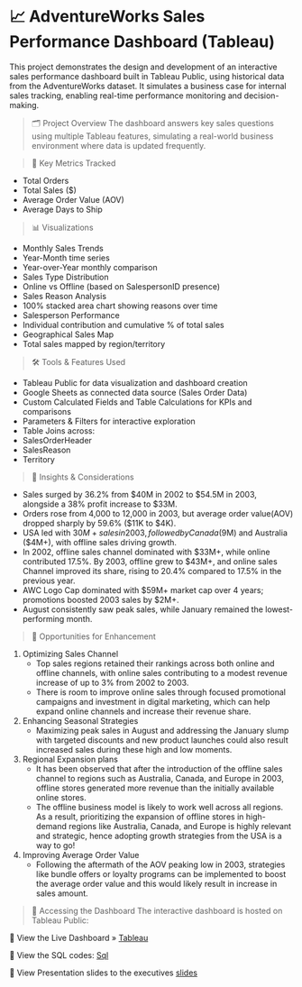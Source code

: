 # 📈 AdventureWorks Sales Performance Dashboard (Tableau)

This project demonstrates the design and development of an interactive sales performance dashboard built in Tableau Public, using historical data from the AdventureWorks dataset. It simulates a business case for internal sales tracking, enabling real-time performance monitoring and decision-making.

> 🗂️ Project Overview
The dashboard answers key sales questions using multiple Tableau features, simulating a real-world business environment where data is updated frequently.

> 🎯 Key Metrics Tracked
* Total Orders
* Total Sales ($)
* Average Order Value (AOV)
* Average Days to Ship

> 📊 Visualizations
* Monthly Sales Trends
* Year-Month time series
* Year-over-Year monthly comparison
* Sales Type Distribution
* Online vs Offline (based on SalespersonID presence)
* Sales Reason Analysis
* 100% stacked area chart showing reasons over time
* Salesperson Performance
* Individual contribution and cumulative % of total sales
* Geographical Sales Map
* Total sales mapped by region/territory

> 🛠️ Tools & Features Used
* Tableau Public for data visualization and dashboard creation
* Google Sheets as connected data source (Sales Order Data)
* Custom Calculated Fields and Table Calculations for KPIs and comparisons
* Parameters & Filters for interactive exploration
* Table Joins across:
* SalesOrderHeader
* SalesReason
* Territory

> 🧠 Insights & Considerations
* Sales surged by 36.2% from $40M in 2002 to $54.5M in 2003, alongside a 38% profit increase to $33M.
* Orders rose from 4,000 to 12,000 in 2003, but average order value(AOV) dropped sharply by 59.6% ($11K to $4K).
* USA led with $30M+ sales in 2003, followed by Canada ($9M) and Australia ($4M+), with offline sales driving growth.
* In 2002, offline sales channel dominated with $33M+, while online contributed 17.5%. By 2003, offline grew to $43M+, and online sales Channel improved its share, rising to 20.4% compared to 17.5% in the previous year.
* AWC Logo Cap dominated with $59M+ market cap over 4 years; promotions boosted 2003 sales by $2M+.
* August consistently saw peak sales, while January remained the lowest-performing month.

> 🚀 Opportunities for Enhancement
1. Optimizing Sales Channel
   * Top sales regions retained their rankings across both online and offline channels, with online sales contributing to a modest revenue increase of up to 3% from 2002 to 2003.
   * There is room to improve online sales through focused promotional campaigns and investment in digital marketing, which can help expand online channels and increase their revenue share.
2. Enhancing Seasonal Strategies
   * Maximizing peak sales in August and addressing the January slump with targeted discounts and new product launches could also result increased sales during these high and low moments.
4. Regional Expansion plans
   * It has been observed that after the introduction of the offline sales channel to regions such as Australia, Canada, and Europe in 2003, offline stores generated more revenue than the initially available online stores.
   * The offline business model is likely to work well across all regions. As a result, prioritizing the expansion of offline stores in high-demand regions like Australia, Canada, and Europe is highly relevant and strategic, hence adopting growth strategies from the USA is a way to go!
4. Improving Average Order Value
   * Following the aftermath of the AOV peaking low in 2003, strategies like bundle offers or loyalty programs can be implemented to boost the average order value and this would likely result in increase in sales amount.

> 📌 Accessing the Dashboard
The interactive dashboard is hosted on Tableau Public:

🔗 View the Live Dashboard » [Tableau](https://public.tableau.com/app/profile/emmanuel.favour/viz/AdventureWorks_17318536459320/DashboardCustomer)

🔗 View the SQL codes: [Sql](https://docs.google.com/spreadsheets/d/1YvwHfJE-18N7Y4WVYGI8RR5Uzh3BC3vQUeLpYwZxyIw/edit?gid=210191788#gid=210191788)

🔗 View Presentation slides to the executives [slides](https://docs.google.com/presentation/d/1TxDfi9OPTitYN_Ou2DfqD2R_y9Bqj7euNGqMFTwOUsM/edit#slide=id.p2)




